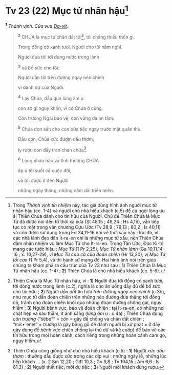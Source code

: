 # Tv 23 (22) Mục tử nhân hậu[^1-8aac071a-a2d9-45fb-8a3a-b96ac55a2404]

<sup><b>1</b></sup> _Thánh vịnh. Của vua [Đa-vít]()._

> <sup><b>2</b></sup> CHÚA là mục tử chăn dắt tôi[^2-8aac071a-a2d9-45fb-8a3a-b96ac55a2404], tôi chẳng thiếu thốn gì.
>
> Trong đồng cỏ xanh tươi, Người cho tôi nằm nghỉ.
>
> Người đưa tôi tới dòng nước trong lành
>
> <sup><b>3</b></sup> và bổ sức cho tôi.
>
> Người dẫn tôi trên đường ngay nẻo chính
>
> vì danh dự của Người.
>
> <sup><b>4</b></sup> Lạy Chúa, dầu qua lũng âm u
>
> con sợ gì nguy khốn, vì có Chúa ở cùng.
>
> Côn trượng Ngài bảo vệ, con vững dạ an tâm.
>
> <sup><b>5</b></sup> Chúa dọn sẵn cho con bữa tiệc ngay trước mặt quân thù.
>
> Đầu con, Chúa xức đượm dầu thơm,
>
> ly rượu con đầy tràn chan chứa[^3-8aac071a-a2d9-45fb-8a3a-b96ac55a2404].
>
> <sup><b>6</b></sup> Lòng nhân hậu và tình thương CHÚA
>
> ấp ủ tôi suốt cả cuộc đời,
>
> và tôi được ở đền Người
>
> những ngày tháng, những năm dài triền miên.

[^1-8aac071a-a2d9-45fb-8a3a-b96ac55a2404]: Trong _Thánh vịnh tín nhiệm_ này, tác giả dùng hình ảnh người mục tử nhân hậu (cc. 1-4) và người chủ nhà hiếu khách (c.5) để ca ngợi lòng ưu ái Thiên Chúa dành cho tín hữu của Người. Chủ đề Thiên Chúa là Mục Tử đã được nói đến từ thời xa xưa (St 48,15 ; 49,24 ; Hs 4,16), vẫn tiếp tục có mặt trong văn chương Cựu Ước (Tv 28,9 ; 79,13 ; 80,2 ; Is 40,11) và còn được sử dụng trong Ed 34,11-16 nói về thời sau này : lúc đó, vì các nhà lãnh đạo dân Ít-ra-en chỉ là những mục tử xấu, nên Thiên Chúa đảm nhận nhiệm vụ làm Mục Tử cho Ít-ra-en. Trong Tân Ước, Đức Ki-tô mang các tước hiệu : _Mục Tử_ (1 Pr 2,25), _Mục Tử nhân lành_ (Ga 10,11.14-16 ; x. 10,27-29), _vị Mục Tử cao cả của đoàn chiên_ (Hr 13,20), _vị Mục Tử tối cao_ (1 Pr 5,4), và thi hành sứ mạng đó. Hai hình ảnh nói trên giúp chúng ta khám phá ra cấu trúc của Tv 23 như sau : **1**) Thiên Chúa là Mục Tử nhân hậu (cc. 1-4) ; **2**) Thiên Chúa là chủ nhà hiếu khách (cc. 5-6).

[^2-8aac071a-a2d9-45fb-8a3a-b96ac55a2404]: Thiên Chúa là Mục Tử nhân hậu, vì : **1**) Người đưa tới đồng cỏ xanh tươi, tới dòng nước trong lành (c.2), nghĩa là cho ăn uống đầy đủ để _bổ sức_ cho tín hữu ; **2**) Người _dẫn dắt_ tín hữu _trên đường ngay nẻo chính_ (c.3b), như mục tử dẫn đoàn chiên trên những nẻo đường đưa thẳng tới đồng cỏ, tránh cho đoàn chiên khỏi qua những đoạn đường chông gai, nguy hiểm ; **3**) Người bênh vực, bảo vệ đoàn chiên : tại Ít-ra-en, có những nơi chật hẹp và sâu thẳm, ít ánh sáng (_lũng âm u_ : c.4a) ; Thiên Chúa dùng _côn trượng_ (“šëbe†” = _côn_ = gậy để chống và chăn dắt chiên ; “miš•\`enet” = _trượng_ là gậy bằng gỗ để đánh người bị xử phạt = ở đây gậy dùng để bênh vực chiên chống lại thú dữ và kẻ cướp) để bảo vệ các tín hữu trong mọi hoàn cảnh, cách riêng trong những hoàn cảnh cam go, nguy hiểm.

[^3-8aac071a-a2d9-45fb-8a3a-b96ac55a2404]: Thiên Chúa cũng giống như chủ nhà hiếu khách (c.5) : **1**) Người _xức dầu thơm_ : thường dầu được xức trong các dịp vui : những ngày lễ, những lúc tiếp khách ... (x. 2 Sm 12,20 ; Gđt 10,3 ; Gv 9,8 ; Tv 104,15 ; Am 6,6 ; Is 61,3) ; **2**) Người thết tiệc, mời dự tiệc ; **3**) Người mời khách dùng rượu.
